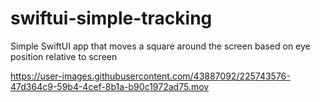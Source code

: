 # swiftui-simple-tracking
Simple SwiftUI app that moves a square around the screen based on eye position relative to screen



https://user-images.githubusercontent.com/43887092/225743576-47d364c9-59b4-4cef-8b1a-b90c1972ad75.mov

